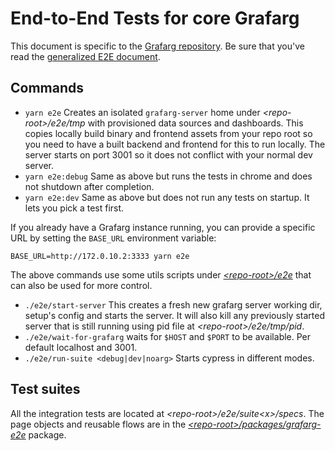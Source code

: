 # End-to-End Tests for core Grafarg

This document is specific to the [Grafarg repository](https://github.com/famarker/grafarg). Be sure that you've read the [generalized E2E document](e2e.md).

## Commands

- `yarn e2e` Creates an isolated `grafarg-server` home under _\<repo-root>/e2e/tmp_ with provisioned data sources and dashboards. This copies locally build binary and frontend assets from your repo root so you need to have a built backend and frontend for this to run locally. The server starts on port 3001 so it does not conflict with your normal dev server.
- `yarn e2e:debug` Same as above but runs the tests in chrome and does not shutdown after completion.
- `yarn e2e:dev` Same as above but does not run any tests on startup. It lets you pick a test first.

If you already have a Grafarg instance running, you can provide a specific URL by setting the `BASE_URL` environment variable:

```shell
BASE_URL=http://172.0.10.2:3333 yarn e2e
```

The above commands use some utils scripts under [_\<repo-root>/e2e_](../../e2e) that can also be used for more control.

- `./e2e/start-server` This creates a fresh new grafarg server working dir, setup's config and starts the server. It will also kill any previously started server that is still running using pid file at _\<repo-root>/e2e/tmp/pid_.
- `./e2e/wait-for-grafarg` waits for `$HOST` and `$PORT` to be available. Per default localhost and 3001.
- `./e2e/run-suite <debug|dev|noarg>` Starts cypress in different modes.

## Test suites

All the integration tests are located at _\<repo-root>/e2e/suite\<x>/specs_. The page objects and reusable flows are in the [_\<repo-root>/packages/grafarg-e2e_](../../packages/grafarg-e2e) package.  
